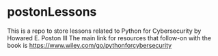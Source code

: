# postonLessons
This is a repo to store lessons related to Python for Cybersecurity by Howared E. Poston III
The main link for resources that follow-on with the book is https://www.wiley.com/go/pythonforcybersecurity
